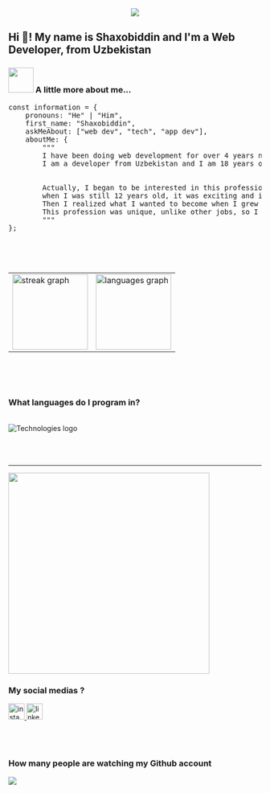<div align="center">
  <img src="https://github.com/lUkAC1234/readmefileDependencies/blob/main/images/gif/githubProfileGif.gif"  />
</div>

<h2>Hi 👋! My name is Shaxobiddin and I'm a Web Developer, from Uzbekistan</h2>

### <img src="https://media.giphy.com/media/VgCDAzcKvsR6OM0uWg/giphy.gif" width="50"> A little more about me...  

<pre>
const information = {
    pronouns: "He" | "Him",
    first_name: "Shaxobiddin",
    askMeAbout: ["web dev", "tech", "app dev"],
    aboutMe: {
        """
        I have been doing web development for over 4 years now and have seen a lot during that time. 
        I am a developer from Uzbekistan and I am 18 years old
        

        Actually, I began to be interested in this profession 
        when I was still 12 years old, it was exciting and interesting. 
        Then I realized what I wanted to become when I grew up. 
        This profession was unique, unlike other jobs, so I decided to become a programmer
        """
};
</pre>

<br/>
<br/>
<br/>

<table>
<tr>
<td><img src="https://streak-stats.demolab.com?user=lUkAC1234&locale=en&mode=weekly&theme=vue&hide_border=false&border_radius=5" height="150" alt="streak graph" /></td>
<td><img src="https://github-readme-stats.vercel.app/api/top-langs?username=lUkAC1234&locale=en&layout=compact&card_width=320&langs_count=4&theme=vue&hide_border=false" height="150" alt="languages graph" /></td>
</tr>
</table>

<br/>
<br/>
<br/>

<h3>What languages do I program in?</h3>
<br/>

<div>
  <img src="https://github.com/lUkAC1234/readmefileDependencies/blob/main/images/svg/technologiesNew%201.svg" alt="Technologies logo" />
</div>
<br/>
<br/>
<br/>
<hr/>

<div>
  <img height="400" src="https://static.zerochan.net/joze.phine.full.2119976.jpg">
</div>

<h3>My social medias ?</h3>

<div>
  <a href="https://www.instagram.com/zukhriddinov.sh/" target="_blank">
    <img src="https://github.com/lUkAC1234/readmefileDependencies/blob/main/images/svg/instagram.svg" width="32" height="32" alt="instagram logo"  />
  </a>
  <a href="https://t.me/lUkACENkO1" target="_blank">
    <img src="https://github.com/lUkAC1234/readmefileDependencies/blob/main/images/svg/telegram.svg" width="32" height="32" alt="linkedin logo"  />
  </a>
</div>
<br/>
<br/>
<br/>
<h3>How many people are watching my Github account</h2>

<div>
  <img src="https://profile-counter.glitch.me/lUkAC1234/count.svg?"  />
</div>
